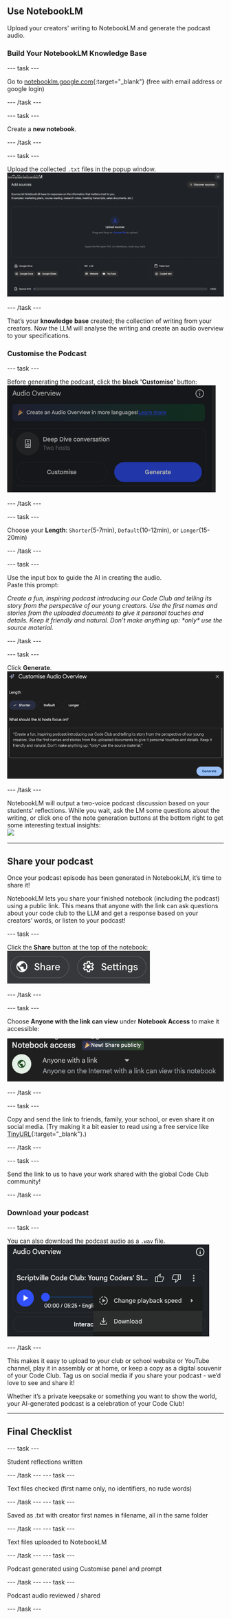 ## Use NotebookLM
Upload your creators' writing to NotebookLM and generate the podcast audio.



### Build Your NotebookLM Knowledge Base

--- task ---

Go to [notebooklm.google.com](http://notebooklm.google.com){:target="_blank"} (free with email address or google login)

--- /task ---

--- task ---

Create a **new notebook**.

--- /task ---

--- task ---

Upload the collected `.txt` files in the popup window.
![](images/add_sources.png)

--- /task ---

That’s your **knowledge** **base** created; the collection of writing from your creators. Now the LLM will analyse the writing and create an audio overview to your specifications.

### Customise the Podcast 

--- task ---

Before generating the podcast, click the **black 'Customise'** button:  
![](images/audio_overview.png)

--- /task ---

--- task ---

Choose your **Length**: `Shorter`(5-7min), `Default`(10-12min), or `Longer`(15-20min)  

--- /task ---

--- task ---

Use the input box to guide the AI in creating the audio.   
   Paste this prompt:

   *Create a fun, inspiring podcast introducing our Code Club and telling its story from the perspective of our young creators. Use the first names and stories from the uploaded documents to give it personal touches and details. Keep it friendly and natural. Don’t make anything up: \*only\* use the source material.*

--- /task ---

--- task ---

Click **Generate**.
![](images/customise_audio.png)

--- /task ---


NotebookLM will output a two-voice podcast discussion based on your students’ reflections. While you wait, ask the LM some questions about the writing, or click one of the note generation buttons at the bottom right to get some interesting textual insights:  
![](images/note_buttons.png)  

---

## **Share your podcast**

Once your podcast episode has been generated in NotebookLM, it’s time to share it!

NotebookLM lets you share your finished notebook (including the podcast) using a public link. This means that anyone with the link can ask questions about your code club to the LLM and get a response based on your creators’ words, or listen to your podcast\! 

--- task ---

Click the **Share** button at the top of the notebook:
![](images/share.png)

--- /task ---

--- task ---

Choose **Anyone with the link can view** under **Notebook Access** to make it accessible: 

![](images/link.png)

--- /task ---

--- task ---

Copy and send the link to friends, family, your school, or even share it on social media. (Try making it a bit easier to read using a free service like [TinyURL](https://tinyurl.com/){:target="_blank"}.)

--- /task ---

--- task ---

Send the link to us to have your work shared with the global Code Club community!

--- /task ---

### Download your podcast

--- task ---

You can also download the podcast audio as a `.wav` file. 
![](images/download.png)


--- /task ---

This makes it easy to upload to your club or school website or YouTube channel, play it in assembly or at home, or keep a copy as a digital souvenir of your Code Club. Tag us on social media if you share your podcast - we’d love to see and share it!

Whether it’s a private keepsake or something you want to show the world, your AI-generated podcast is a celebration of your Code Club!  

---

## Final Checklist

--- task ---

Student reflections written  

--- /task ---
--- task ---

Text files checked (first name only, no identifiers, no rude words) 

--- /task ---
--- task ---

Saved as .txt with creator first names in filename, all in the same folder 

--- /task --- 
--- task ---
 
 Text files uploaded to NotebookLM  

--- /task ---
--- task ---

Podcast generated using Customise panel and prompt  

--- /task ---
--- task ---

Podcast audio reviewed / shared

--- /task ---

